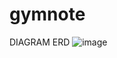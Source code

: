 # gymnote

DIAGRAM ERD
![image](https://github.com/Buricz9/gymnote/assets/119446577/ecc027d5-db1d-427f-9c2d-97c3bd16a71a)

